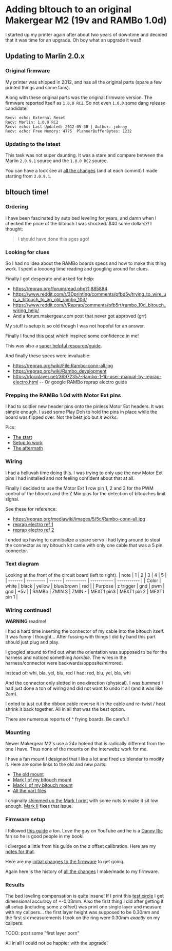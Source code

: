 # Adding bltouch to an original Makergear M2 (19v and RAMBo 1.0d)

I started up my printer again after about two years of downtime and decided
that it was time for an upgrade. Oh boy what an upgrade it was!!

## Updating to Marlin 2.0.x

### Original firmware

My printer was shipped in 2012, and has all the original parts (spare a few
printed things and some fans).

Along with these original parts was the original firmware version. The firmware
reported itself as `1.0.0 RC2`. So not even `1.0.0` some dang release candidate!

```none
Recv: echo: External Reset
Recv: Marlin: 1.0.0 RC2
Recv: echo: Last Updated: 2012-05-30 | Author: johnny
Recv: echo: Free Memory: 4775  PlannerBufferBytes: 1232
```

### Updating to the latest

This task was not super daunting. It was a stare and compare between the Marlin
`2.0.9.1` source and the `1.0.0 RC2` source.

You can have a look see at
[all the changes](https://github.com/iphands/printing/commits/main/firmware/Marlin-2.0.x)
(and at each commit) I made starting from `2.0.9.1`.

## bltouch time!

### Ordering

I have been fascinated by auto bed leveling for years, and damn when I checked
the price of the bltouch I was shocked. $40 some dollars?! I thought:
> I should have done this ages ago!

### Looking for clues

So I had no idea about the RAMBo boards specs and how to make this thing work.
I spent a loooong time reading and googling around for clues.

Finally I got desperate and asked for help:
- https://reprap.org/forum/read.php?1,885884
- https://www.reddit.com/r/3Dprinting/comments/pfbd5y/trying_to_wire_up_a_bltouch_to_an_old_rambo_10d/
- https://www.reddit.com/r/Reprap/comments/pfb5rt/rambo_10d_bltouch_wiring_help/
- And a forum.makergear.com post that never got approved (grr)

My stuff is setup is so old though I was not hopeful for an answer.

Finally I found
[this post](https://3dprintboard.com/showthread.php?9335-Rambo-Servo-Setup-for-Auto-Bed-Leveling-for-Noobs)
which inspired some confidence in me!

This was also a
[super helpful resource/guide](https://teachingtechyt.github.io/upgrades.html#bltouch).

And finally these specs were invaluable:
- https://reprap.org/wiki/File:Rambo-conn-all.jpg
- https://reprap.org/wiki/Rambo_development
- https://docplayer.net/36972357-Rambo-1-1b-user-manual-by-reprap-electro.html
-- Or google RAMBo reprap electro guide

### Prepping the RAMBo 1.0d with Motor Ext pins

I had to soldier new header pins onto the pinless Motor Ext headers.
It was simple enough. I used some Play Doh to hold the pins in place while the
board was flipped over. Not the best job but _it works_.

Pics:
- [The start](./pics/board_nopins.jpg)
- [Setup to work](./pics/board_playdoh.jpg)
- [The aftermath](./pics/board_solderjob.jpg)

### Wiring

I had a helluvah time doing this. I was trying to only use the new Motor Ext
pins I had installed and not feeling confident about that at all.

Finally I decided to use the Motor Ext 1 row pin 1, 2 and 3 for the PWM control
of the bltouch and the Z Min pins for the detection of bltouches limit signal.

See these for reference:
- https://reprap.org/mediawiki/images/5/5c/Rambo-conn-all.jpg
- [reprap electro ref 1](./pics/specs_mx_1.jpg)
- [reprap electro ref 2](./pics/specs_mx_2.jpg)

I ended up having to cannibalize a spare servo I had lying around to steal the
connector as my bltouch kit came with only one cable that was a 5 pin connector.

### Text diagram

Looking at the front of the circuit board (left to right).
| note    | 1         | 2      | 3          | 4           | 5           |
| ------- | --------- | ------ | ---------- | ----------- | ----------- |
| Color   | white     | black  | yellow     | blue/brown  | red         |
| Purpose | z trigger | gnd    | pwm        | gnd         | +5v         |
| RAMBo   | ZMIN S    | ZMIN - | MEXT1 pin3 | MEXT1 pin 2 | MEXT1 pin 1 |

### Wiring continued!

**WARNING** readme!

I had a hard time inserting the connector of my cable into the bltouch itself.
It was funny I thought... After fussing with things I did by hand this part
should just plug and play.

I googled around to find out what the orientation was supposed to be for the
harness and noticed something _horrible_. The wires in the harness/connector
were backwards/opposite/mirrored.

Instead of: whi, bla, yel, blu, red
I had:      red, blu, yel, bla, whi

And the connector only slotted in one direction (physical). I was *bummed* I had
just done a ton of wiring and did not want to undo it all (and it was like 2am).

I opted to just cut the ribbon cable reverse it in the cable and re-twist / heat
shrink it back together. All in all that was the best option.

There are numerous reports of ^ frying boards. Be careful!

### Mounting

Newer Makergear M2's use a 24v hotend that is radically different from the one
I have. Thus none of the mounts on the interwebz work for me.

I have a fan mount I designed that I like a lot and fired up blender to modify it.
Here are some links to the old and new parts:
- [The old mount](https://github.com/iphands/printing/blob/main/makergear_m2/fanmounts/fanmounts.stl)
- [Mark I of my bltouch mount](https://github.com/iphands/printing/blob/main/makergear_m2/fanmounts/fanmounts_bltouch.stl)
- [Mark II of my bltouch mount](https://github.com/iphands/printing/blob/main/makergear_m2/fanmounts/fanmount_bltouch_extended.stl)
- [All the part files](https://github.com/iphands/printing/tree/main/makergear_m2/fanmounts)

I originally
[shimmed up the Mark I print](./pics/mount_marki.jpg)
with some nuts to make it sit low enough.
[Mark II](./pics/mount_markii.jpg)
fixes that issue.

### Firmware setup

I followed [this guide](https://teachingtechyt.github.io/upgrades.html#bltouch)
a ton. Love the guy on YouTube and he is a
[Danny Ric](https://en.wikipedia.org/wiki/Daniel_Ricciardo) fan so he is good
people in my book!

I diverged a little from his guide on the z offset calibration. Here are my [notes for
that](https://github.com/iphands/printing/blob/main/firmware/leveling/notes).

Here are my
[initial changes to the firmware](https://github.com/iphands/printing/commit/1c48b4e4f64271aa2efbf7a82c36ef1d07ce83f2#diff-e120371914922492deb62f26bc798af776e2465eb62f2a46a72505c4653fcbc3)
to get going.

Again here is the history of
[all the changes](https://github.com/iphands/printing/commits/main/firmware/Marlin-2.0.x)
I make/made to my firmware.

### Results

The bed leveling compensation is quite insane!
If I print this
[test circle](https://github.com/iphands/printing/blob/main/test/calibrate.stl)
I get dimensional accuracy of +-0.03mm. Also the first thing I did after getting
it all setup (including some z offset) was print one single layer and measure
with my calipers... the first layer height was supposed to be 0.30mm and the first
six measurements I took on the ring were 0.30mm _exactly_ on my calipers.

TODO: post some "first layer porn"

All in all I could not be happier with the upgrade!
